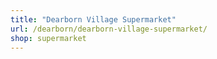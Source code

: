 ```yaml
---
title: "Dearborn Village Supermarket"
url: /dearborn/dearborn-village-supermarket/
shop: supermarket
---
```

